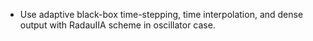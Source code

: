 - Use adaptive black-box time-stepping, time interpolation, and dense output with RadauIIA scheme in oscillator case.
